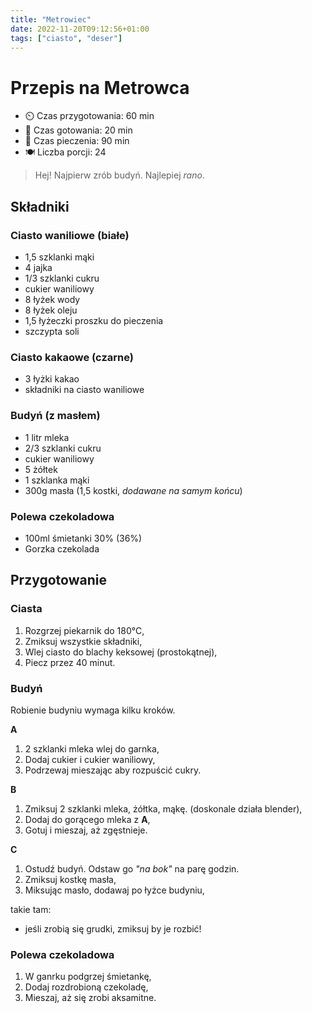 ```yaml
---
title: "Metrowiec"
date: 2022-11-20T09:12:56+01:00
tags: ["ciasto", "deser"]
---
```


# Przepis na Metrowca

- ⏲️  Czas przygotowania: 60 min
- 🍳 Czas gotowania: 20 min
- 🍳 Czas pieczenia: 90 min
- 🍽️ Liczba porcji: 24

> Hej! Najpierw zrób budyń. Najlepiej _rano_.

## Składniki

### Ciasto waniliowe (białe)

- 1,5 szklanki mąki
- 4 jajka
- 1/3 szklanki cukru
- cukier waniliowy
- 8 łyżek wody
- 8 łyżek oleju
- 1,5 łyżeczki proszku do pieczenia
- szczypta soli

### Ciasto kakaowe (czarne)

- 3 łyżki kakao
- składniki na ciasto waniliowe

### Budyń (z masłem)

- 1 litr mleka
- 2/3 szklanki cukru
- cukier waniliowy
- 5 żółtek
- 1 szklanka mąki
- 300g masła (1,5 kostki, _dodawane na samym końcu_)

### Polewa czekoladowa

- 100ml śmietanki 30% (36%)
- Gorzka czekolada

## Przygotowanie

### Ciasta

1. Rozgrzej piekarnik do 180°C,
1. Zmiksuj wszystkie składniki,
1. Wlej ciasto do blachy keksowej (prostokątnej),
1. Piecz przez 40 minut.

### Budyń

Robienie budyniu wymaga kilku kroków.

**A**

1. 2 szklanki mleka wlej do garnka,
1. Dodaj cukier i cukier waniliowy,
1. Podrzewaj mieszając aby rozpuścić cukry.

**B**

1. Zmiksuj 2 szklanki mleka, żółtka, mąkę. (doskonale działa blender),
1. Dodaj do gorącego mleka z **A**,
1. Gotuj i mieszaj, aż zgęstnieje.

**C**

1. Ostudź budyń. Odstaw go _"na bok"_ na parę godzin.
1. Zmiksuj kostkę masła,
1. Miksując masło, dodawaj po łyżce budyniu,

takie tam:

- jeśli zrobią się grudki, zmiksuj by je rozbić!

### Polewa czekoladowa

1. W ganrku podgrzej śmietankę,
1. Dodaj rozdrobioną czekoladę,
1. Mieszaj, aż się zrobi aksamitne.
